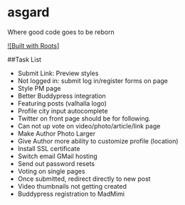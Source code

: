 # asgard
Where good code goes to be reborn

[![Built with Roots]](https://github.com/roots/roots-sass)
 
##Task List
- Submit Link: Preview styles
- Not logged in: submit log in/register forms on page
- Style PM page
- Better Buddypress integration
- Featuring posts (valhalla logo)
- Profile city input autocomplete
- Twitter on front page should be for following.
- Can not up vote on video/photo/article/link page
- Make Author Photo Larger
- Give Author more ability to customize profile (location)
- Install SSL certificate
- Switch email GMail hosting
- Send out password resets
- Voting on single pages
- Once submitted, redirect directly to new post
- Video thumbnails not getting created
- Buddypress registration to MadMimi
